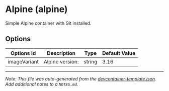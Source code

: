 
# Alpine (alpine)

Simple Alpine container with Git installed.

## Options

| Options Id | Description | Type | Default Value |
|-----|-----|-----|-----|
| imageVariant | Alpine version: | string | 3.16 |



---

_Note: This file was auto-generated from the [devcontainer-template.json](https://github.com/igewebs/Microsoft-Sovereign-Clouds/blob/main/src/alpine/devcontainer-template.json).  Add additional notes to a `NOTES.md`._
